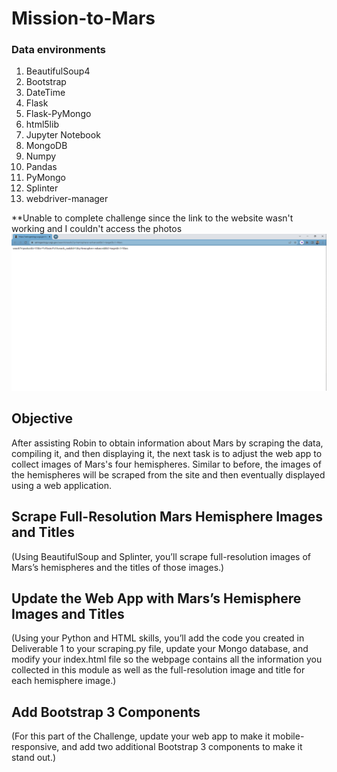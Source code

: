 # Mission-to-Mars

### Data environments
1. BeautifulSoup4 
2. Bootstrap
3. DateTime
4. Flask
5. Flask-PyMongo
6. html5lib
7. Jupyter Notebook
8. MongoDB
9. Numpy
10. Pandas
11. PyMongo
12. Splinter
13. webdriver-manager


**Unable to complete challenge since the link to the website wasn't working and I couldn't access the photos
![Mars Website error.PNG](https://github.com/AviLevyHTX/Mission-to-Mars/blob/main/Mars%20Website%20error.PNG)



## Objective
After assisting Robin to obtain information about Mars by scraping the data, compiling it, and then displaying it, the next task is to adjust the web app to collect images of Mars's four hemispheres. Similar to before, the images of the hemispheres will be scraped from the site and then eventually displayed using a web application.



## Scrape Full-Resolution Mars Hemisphere Images and Titles
(Using BeautifulSoup and Splinter, you’ll scrape full-resolution images of Mars’s hemispheres and the titles of those images.)

## Update the Web App with Mars’s Hemisphere Images and Titles
(Using your Python and HTML skills, you’ll add the code you created in Deliverable 1 to your scraping.py file, update your Mongo database, and modify your index.html file so the webpage contains all the information you collected in this module as well as the full-resolution image and title for each hemisphere image.)


## Add Bootstrap 3 Components
(For this part of the Challenge, update your web app to make it mobile-responsive, and add two additional Bootstrap 3 components to make it stand out.)

